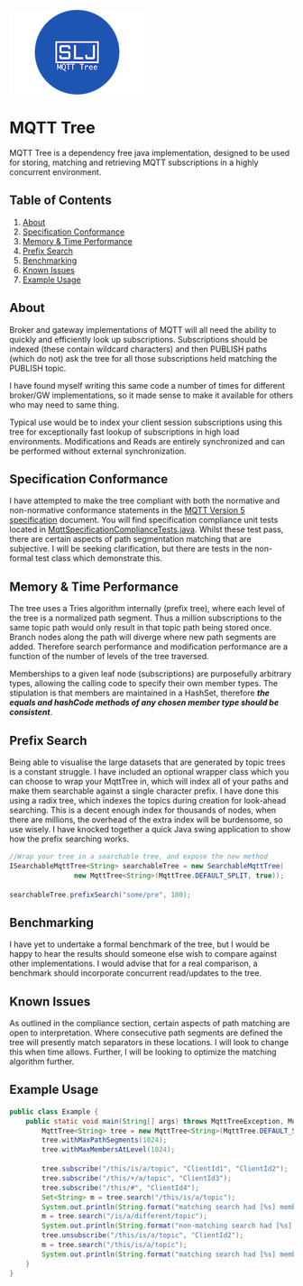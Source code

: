 
![Logo](/ext/slj-mqtt-tree-sm.png)

# MQTT Tree
MQTT Tree is a dependency free java implementation, designed to be used for storing, matching and retrieving MQTT subscriptions
in a highly concurrent environment.

## Table of Contents
1. [About](#about)
2. [Specification Conformance](#specification-conformance)
2. [Memory & Time Performance](#memory--time-performance)
3. [Prefix Search](#prefix-search)
4. [Benchmarking](#benchmarking)
5. [Known Issues](#known-issues)
6. [Example Usage](#example-usage)
   
## About
Broker and gateway implementations of MQTT will all need the ability to quickly and efficiently look up subscriptions. Subscriptions
should be indexed (these contain wildcard characters) and then PUBLISH paths (which do not) ask the tree for all those subscriptions
held matching the PUBLISH topic.

I have found myself writing this same code a number of times for different broker/GW implementations, so it made sense to make it 
available for others who may need to same thing.

Typical use would be to index your client session subscriptions using this tree for exceptionally fast lookup of subscriptions
in high load environments. Modifications and Reads are entirely synchronized and can be performed without external synchronization.

## Specification Conformance
I have attempted to make the tree compliant with both the normative and non-normative conformance statements in the [MQTT Version 5 specification](http://docs.oasis-open.org/mqtt/mqtt/v5.0/cs01/mqtt-v5.0-cs01.pdf) document. You will find specification compliance unit tests located in [MqttSpecificationComplianceTests.java](/src/test/java/MqttSpecificationComplianceTests.java). Whilst these test pass, there are certain aspects of path segmentation matching that are subjective. I will be seeking clarification, but there are tests in the non-formal test class which demonstrate this.  

## Memory & Time Performance
The tree uses a Tries algorithm internally (prefix tree), where each level of the tree is a normalized path segment. Thus a million subscriptions to the
same topic path would only result in that topic path being stored once. Branch nodes along the path will diverge where new path segments are added. Therefore
search performance and modification performance are a function of the number of levels of the tree traversed.

Memberships to a given leaf node (subscriptions) are purposefully arbitrary types, allowing the calling code to specify their own member types. The stipulation is 
that members are maintained in a HashSet, therefore ***the equals and hashCode methods of any chosen member type should be consistent***. 

## Prefix Search
Being able to visualise the large datasets that are generated by topic trees is a constant struggle. I have included an optional wrapper class which you can choose to wrap your MqttTree in, which will index all of your paths and make them searchable against a single character prefix. I have done this using a radix tree, which indexes the topics during creation for look-ahead searching. This is a decent enough index for thousands of nodes, when there are millions, the overhead of the extra index will be burdensome, so use wisely. I have knocked together a quick Java swing application to show how the prefix searching works.

```java
//Wrap your tree in a searchable tree, and expose the new method
ISearchableMqttTree<String> searchableTree = new SearchableMqttTree(
                new MqttTree<String>(MqttTree.DEFAULT_SPLIT, true));

searchableTree.prefixSearch("some/pre", 100);
```

## Benchmarking
I have yet to undertake a formal benchmark of the tree, but I would be happy to hear the results should someone else wish to compare against
other implementations. I would advise that for a real comparison, a benchmark should incorporate concurrent read/updates to the tree.

## Known Issues
As outlined in the compliance section, certain aspects of path matching are open to interpretation. Where consecutive path segments are defined the tree will presently match separators in these locations. I will look to change this when time allows. Further, I will be looking to optimize the matching algorithm further. 

## Example Usage

```java
public class Example {
    public static void main(String[] args) throws MqttTreeException, MqttTreeLimitExceededException {
        MqttTree<String> tree = new MqttTree<String>(MqttTree.DEFAULT_SPLIT, true);
        tree.withMaxPathSegments(1024);
        tree.withMaxMembersAtLevel(1024);

        tree.subscribe("/this/is/a/topic", "ClientId1", "ClientId2");
        tree.subscribe("/this/+/a/topic", "ClientId3");
        tree.subscribe("/this/#", "ClientId4");
        Set<String> m = tree.search("/this/is/a/topic");
        System.out.println(String.format("matching search had [%s] members", m.size()));
        m = tree.search("/is/a/different/topic");
        System.out.println(String.format("non-matching search had [%s] members", m.size()));
        tree.unsubscribe("/this/is/a/topic", "ClientId2");
        m = tree.search("/this/is/a/topic");
        System.out.println(String.format("matching search had [%s] members", m.size()));
    }
}
```
